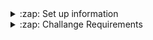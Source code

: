 
<details>
  <summary>:zap: Set up information</summary>

  This challenge was implemented using the following :
  * Flask - RESTx package to build REST  APIS routes
  * SQLAlchemy package for SQL support of the application
  * PostgreSQL database for data storage

  ### Database set up
  - create a user named 'drop_token_admin' with password "password"
  - create a database named 'drop_token_db' and "drop_token_admin" as owner
  

  ### Application setup
    - in the challange98p6 folder create a .env file and copy the setup from .env.example and paste it into .env

  ### Create and migrate database tables
    -  from the application root folder run ''' pipenv shell '''  to enter the virtual environment
    1. initialize local Alembic
     ``` pipenv run flask db init ```

    2. create migration file
    ``` pipenv run flask db migrate -m "create dp9 tables" ```

    3. run migration file
    ``` pipenv run flask db upgrade ```

    - after this your database should be ready to play the game

  ### Running the application
    -  from the application root folder run ''' pipenv shell '''  to enter the virtual environment if it is not still active 
    - ''' flask run ''' to run the application 
    - open the browser and navigate to http://127.0.0.1:5000/
    - on a succesful setup you should get access to the game API routes that have been implemented and can be tested from the browser


  
</details>

<details>
  <summary>:zap: Challange Requirements</summary>

# Drop-Token
implement a backend (REST web-service) that allows playing the game of 9dt, or 98point6 drop token. This should allow the players to create games, post moves, query moves and get state of games.

##  Rules of the Game
[ X ] Drop Token takes place on a 4x4 grid.
[ X ] A token is dropped along a column and said token goes to the lowest unoccupied row of the board.
[ X ] A player wins when they have 4 tokens next to each other either along a row, in a column, or on a diagonal.
[ X ] If the board is filled, and nobody has won then the game is a draw.
[ X ] Each player takes a turn, starting with player 1, until the game reaches either win or draw.
[ X ] If a player tries to put a token in a column that is already full, that results in an error state, and the player must play again until the play a valid move.

## Requirements
[ X ] Each game is between *k = 2* individuals
[ X ] basic board size is 4x4 (number of columns x number of rows)
[ X ] A player can quit a game at every moment while the game is still in progress. The game will continue as long as there are 2 or more active players and the game is not done. In case only a single player is left, that player is considered the winner.
[ X ] The backend should validate that a move is valid (it's the player's turn, column is not already full)
[ X ] The backend should identify a winning state.
[ X ] Multiple games may be running at the same time.

## API

#### POST /drop_token - Create a new game.

 => { 
     "players": ["player1", "player2"],
      "columns": 4,
      "rows":4
    }

 <=> { "gameId": "some_string_token"}
    
    * #### Status codes ####
    * 200 - OK. On success
    * 400 - Malformed request


#### GET /drop_token - Return all in-progress games.

 <=> { "games" : ["gameid1", "gameid2"] }
    
    *  #### Status codes ####
    * 200 - OK. On success


#### GET /drop_token/{gameId} - Get the state of the game.
 <=> { "players" : ["player1", "player2"], # Initial list of players.
       "state": "DONE/IN_PROGRESS",
       "winner": "player1", # in case of draw, winner will be null, state will be DONE.
                       # in case game is still in progess, key should not exist. // ??? in the response
     }

    * #### Status codes ####
    * 200 - OK. On success
    * 400 - Malformed request
    * 404 - Game/moves not found.
    


#### GET /drop_token/{gameId}/moves- Get (sub) list of the moves played.
 <=> {
      "moves": 
      [
          {"type": "MOVE", "player": "player1", "column":1}, 
          {"type": "QUIT", "player": "player2"}
      ]
    }

    * #### Status codes ####
    * 200 - OK. On success
    * 400 - Malformed request
    * 404 - Game/moves not found.


#### POST /drop_token/{gameId}/{playerId} - Post a move.
 => {
      "column" : 2
    }

 <=> {
        "move": "{gameId}/moves/{move_number}"
     }

    * #### Status codes ####
    * 200 - OK. On success
    * 400 - Malformed input. Illegal move
    * 404 - Game not found or player is not a part of it.
    * 409 - Player tried to post when it's not their turn.
 

#### GET /drop_token/{gameId}/moves/{move_number} - Return the move.
 <=>  {
        "type" : "MOVE",
        "player": "player1",
        "column": 2
      }

    * #### Status codes ####
    * 200 - OK. On success
    * 400 - Malformed request
    * 404 - Game/moves not found.


#### DELETE /drop_token/{gameId}/{playerId} - Player quits from game.
 <=> 
   * #### Status codes ####
   * 202 - OK. On success
   * 404 - Game not found or player is not a part of it.
   * 410 - Game is already in DONE state
   

</details>



